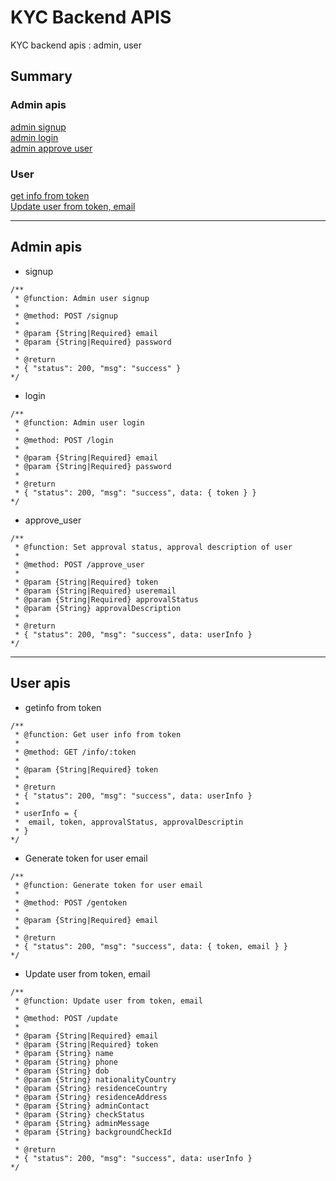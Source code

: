 # KYC Backend APIS
KYC backend apis : admin, user

## Summary
### Admin apis
[admin signup](#signup)  
[admin login](#login)  
[admin approve user](#approve_user)  
### User
[get info from token](#getinfotoken)  
[Update user from token, email](#updateuser)  

***

## Admin apis

<a name="signup"/>

- signup
```
/**
 * @function: Admin user signup
 * 
 * @method: POST /signup
 * 
 * @param {String|Required} email
 * @param {String|Required} password
 * 
 * @return
 * { "status": 200, "msg": "success" }
*/
```

<a name="login"/>

- login
```
/**
 * @function: Admin user login
 * 
 * @method: POST /login
 * 
 * @param {String|Required} email
 * @param {String|Required} password
 * 
 * @return
 * { "status": 200, "msg": "success", data: { token } }
*/
```

<a name="approve_user"/>

- approve_user
```
/**
 * @function: Set approval status, approval description of user
 * 
 * @method: POST /approve_user
 * 
 * @param {String|Required} token
 * @param {String|Required} useremail
 * @param {String|Required} approvalStatus
 * @param {String} approvalDescription
 * 
 * @return
 * { "status": 200, "msg": "success", data: userInfo }
*/
```

***

## User apis

<a name="getinfotoken"/>

- getinfo from token
```
/**
 * @function: Get user info from token
 * 
 * @method: GET /info/:token
 * 
 * @param {String|Required} token
 * 
 * @return
 * { "status": 200, "msg": "success", data: userInfo }
 * 
 * userInfo = {
 *  email, token, approvalStatus, approvalDescriptin
 * }
*/
```

<a name="generatetoken"/>

- Generate token for user email
```
/**
 * @function: Generate token for user email
 * 
 * @method: POST /gentoken
 * 
 * @param {String|Required} email
 * 
 * @return
 * { "status": 200, "msg": "success", data: { token, email } }
*/
```

<a name="updateuser"/>

- Update user from token, email
```
/**
 * @function: Update user from token, email
 * 
 * @method: POST /update
 * 
 * @param {String|Required} email
 * @param {String|Required} token
 * @param {String} name
 * @param {String} phone
 * @param {String} dob
 * @param {String} nationalityCountry
 * @param {String} residenceCountry
 * @param {String} residenceAddress
 * @param {String} adminContact
 * @param {String} checkStatus
 * @param {String} adminMessage
 * @param {String} backgroundCheckId
 * 
 * @return
 * { "status": 200, "msg": "success", data: userInfo }
*/
```
